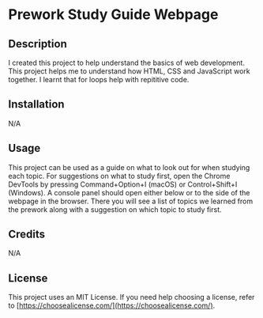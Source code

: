 # Prework Study Guide Webpage

## Description

I created this project to help understand the basics of web development.
This project helps me to understand how HTML, CSS and JavaScript work together.
I learnt that for loops help with repititive code.

## Installation

N/A

## Usage

This project can be used as a guide on what to look out for when studying each topic. For suggestions on what to study first, open the Chrome DevTools by pressing Command+Option+I (macOS) or Control+Shift+I (Windows). A console panel should open either below or to the side of the webpage in the browser. There you will see a list of topics we learned from the prework along with a suggestion on which topic to study first.

## Credits

N/A

## License

This project uses an MIT License. If you need help choosing a license, refer to [https://choosealicense.com/](https://choosealicense.com/).